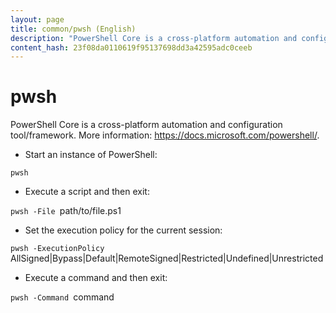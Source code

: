 ```yaml
---
layout: page
title: common/pwsh (English)
description: "PowerShell Core is a cross-platform automation and configuration tool/framework."
content_hash: 23f08da0110619f95137698dd3a42595adc0ceeb
---
```

# pwsh

PowerShell Core is a cross-platform automation and configuration tool/framework.
More information: <https://docs.microsoft.com/powershell/>.

- Start an instance of PowerShell:

`pwsh`

- Execute a script and then exit:

`pwsh -File `<span class="tldr-var badge badge-pill bg-dark-lm bg-white-dm text-white-lm text-dark-dm font-weight-bold">path/to/file.ps1</span>

- Set the execution policy for the current session:

`pwsh -ExecutionPolicy `<span class="tldr-var badge badge-pill bg-dark-lm bg-white-dm text-white-lm text-dark-dm font-weight-bold">AllSigned|Bypass|Default|RemoteSigned|Restricted|Undefined|Unrestricted</span>

- Execute a command and then exit:

`pwsh -Command `<span class="tldr-var badge badge-pill bg-dark-lm bg-white-dm text-white-lm text-dark-dm font-weight-bold">command</span>
